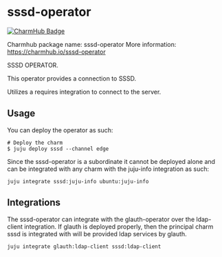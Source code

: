 # sssd-operator

[![CharmHub Badge](https://charmhub.io/sssd/badge.svg)](https://charmhub.io/sssd)

Charmhub package name: sssd-operator
More information: https://charmhub.io/sssd-operator

SSSD OPERATOR.

This operator provides a connection to SSSD.

Utilizes a requires integration to connect to the server.

## Usage

You can deploy the operator as such:

```shell
# Deploy the charm
$ juju deploy sssd --channel edge
```

Since the sssd-operator is a subordinate it cannot be deployed alone and can be integrated with any charm with the juju-info integration as such:

```shell
juju integrate sssd:juju-info ubuntu:juju-info
```

## Integrations

The sssd-operator can integrate with the glauth-operator over the ldap-client integration. If glauth is deployed properly, then the principal charm sssd is integrated with will be provided ldap services by glauth.

```shell
juju integrate glauth:ldap-client sssd:ldap-client
```
